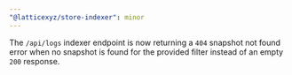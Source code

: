 ```yaml
---
"@latticexyz/store-indexer": minor
---
```


The `/api/logs` indexer endpoint is now returning a `404` snapshot not found error when no snapshot is found for the provided filter instead of an empty `200` response.
